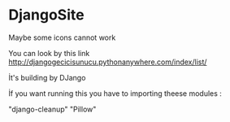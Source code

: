 # DjangoSite

Maybe some icons cannot work

You can look by this link 
http://djangogecicisunucu.pythonanywhere.com/index/list/

İt's building by DJango

İf you want running this you have to importing theese modules :

"django-cleanup"
"Pillow"
    
